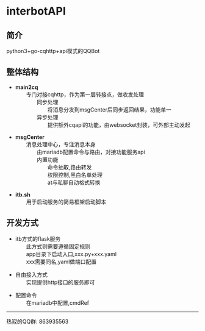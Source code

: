 # interbotAPI<br>
## 简介
python3+go-cqhttp+api模式的QQBot<br>

## 整体结构
* **main2cq** <br> 
　　专门对接cqhttp，作为第一层转接点，做收发处理<br>
　　　　同步处理<br>
　　　　　　将消息分发到msgCenter后同步返回结果，功能单一<br>
　　　　异步处理<br>
　　　　　　提供额外cqapi的功能，由websocket封装，可外部主动发起<br>
   
* **msgCenter** <br> 
　　消息处理中心，专注消息本身<br>
　　　　由mariadb配置命令与路由，对接功能服务api<br>
　　　　内置功能<br>
　　　　　　命令抽取,路由转发<br>
　　　　　　权限控制,黑白名单处理<br>
　　　　　　at与私聊自动格式转换<br>
   
* **itb.sh** <br>
　　用于启动服务的简易框架启动脚本<br>

## 开发方式
* itb方式的flask服务<br>
　　此方式则需要遵循固定规则<br>
　　app目录下启动入口,xxx.py+xxx.yaml<br>
　　xxx需要同名,yaml做端口配置<br>

* 自由接入方式<br>
　　实现提供http接口的服务即可<br>

* 配置命令<br>
　　在mariadb中配置,cmdRef <br>


------

热寂的QQ群: 863935563  <br>

